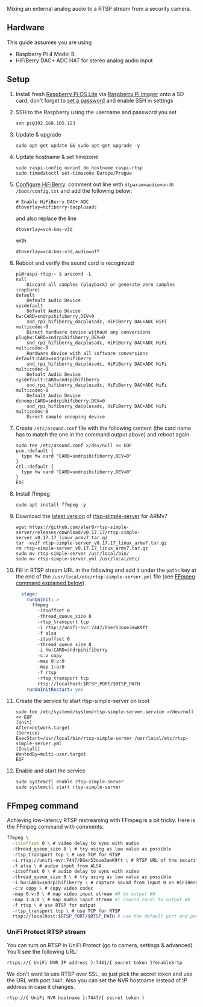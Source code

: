 Mixing an external analog audio to a RTSP stream from a security camera.

## Hardware

This guide assumes you are using

- Raspberry Pi 4 Model B
- HiFiBerry DAC+ ADC HAT for stereo analog audio input

## Setup

1. Install fresh [Raspberry Pi OS Lite](https://www.raspberrypi.com/software/operating-systems) via [Raspberry Pi imager](https://www.raspberrypi.com/software) onto a SD card; don't forget to [set a password](https://www.raspberrypi.com/news/raspberry-pi-bullseye-update-april-2022/) and enable SSH in settings

2. SSH to the Raspberry using the username and password you set

   ```shell
   ssh pi@192.168.105.123
   ```

3. Update & upgrade

   ```shell
   sudo apt-get update && sudo apt-get upgrade -y
   ```

4. Update hostname & set timezone

   ```shell
   sudo raspi-config nonint do_hostname raspi-rtsp
   sudo timedatectl set-timezone Europe/Prague
   ```

5. [Configure HiFiBerry](https://www.hifiberry.com/docs/software/configuring-linux-3-18-x): comment out line with `dtparam=audio=on` in `/boot/config.txt` and add the following below:

   ```
   # Enable HiFiBerry DAC+ ADC
   dtoverlay=hifiberry-dacplusadc
   ```
   
   and also replace the line
   
   ```
   dtoverlay=vc4-kms-v3d
   ```
   
   with 
   
   ```
   dtoverlay=vc4-kms-v3d,audio=off
   ```

6. Reboot and verify the sound card is recognized

   ```shell
   pi@raspi-rtsp:~ $ arecord -L
   null
       Discard all samples (playback) or generate zero samples (capture)
   default
       Default Audio Device
   sysdefault
       Default Audio Device
   hw:CARD=sndrpihifiberry,DEV=0
       snd_rpi_hifiberry_dacplusadc, HiFiBerry DAC+ADC HiFi multicodec-0
       Direct hardware device without any conversions
   plughw:CARD=sndrpihifiberry,DEV=0
       snd_rpi_hifiberry_dacplusadc, HiFiBerry DAC+ADC HiFi multicodec-0
       Hardware device with all software conversions
   default:CARD=sndrpihifiberry
       snd_rpi_hifiberry_dacplusadc, HiFiBerry DAC+ADC HiFi multicodec-0
       Default Audio Device
   sysdefault:CARD=sndrpihifiberry
       snd_rpi_hifiberry_dacplusadc, HiFiBerry DAC+ADC HiFi multicodec-0
       Default Audio Device
   dsnoop:CARD=sndrpihifiberry,DEV=0
       snd_rpi_hifiberry_dacplusadc, HiFiBerry DAC+ADC HiFi multicodec-0
       Direct sample snooping device
   ```

7. Create `/etc/asound.conf` file with the following content (the card name has to match the one in the command output above) and reboot again

    ```shell
    sudo tee /etc/asound.conf >/dev/null << EOF
    pcm.!default {
      type hw card "CARD=sndrpihifiberry,DEV=0"
    }
    ctl.!default {
      type hw card "CARD=sndrpihifiberry,DEV=0"
    }
    EOF
    ```

8. Install ffmpeg

    ```shell
    sudo apt install ffmpeg -y
    ```

9. Download the [latest version](https://github.com/aler9/rtsp-simple-server/releases) of [rtsp-simple-server](https://github.com/aler9/rtsp-simple-server) for ARMv7
    
    ```shell
    wget https://github.com/aler9/rtsp-simple-server/releases/download/v0.17.17/rtsp-simple-server_v0.17.17_linux_armv7.tar.gz
    tar -xvzf rtsp-simple-server_v0.17.17_linux_armv7.tar.gz
    rm rtsp-simple-server_v0.17.17_linux_armv7.tar.gz
    sudo mv rtsp-simple-server /usr/local/bin/
    sudo mv rtsp-simple-server.yml /usr/local/etc/
    ```

10. Fill in RTSP stream URL in the following and add it under the `paths` key at the end of the `/usr/local/etc/rtsp-simple-server.yml` file (see [FFmpeg command explained below](#ffmpeg-command))

    ```yaml
      stage:
        runOnInit: >
          ffmpeg
            -itsoffset 0
            -thread_queue_size 8
            -rtsp_transport tcp
            -i rtsp://unifi-nvr:7447/DSer53oue3awK9ft 
            -f alsa
            -itsoffset 0
            -thread_queue_size 8
            -i hw:CARD=sndrpihifiberry
            -c:v copy
            -map 0:v:0
            -map 1:a:0
            -f rtsp
            -rtsp_transport tcp
            rtsp://localhost:$RTSP_PORT/$RTSP_PATH
        runOnInitRestart: yes
     ```

11. Create the service to start rtsp-simple-server on boot

    ```shell
    sudo tee /etc/systemd/system/rtsp-simple-server.service >/dev/null << EOF
    [Unit]
    After=network.target
    [Service]
    ExecStart=/usr/local/bin/rtsp-simple-server /usr/local/etc/rtsp-simple-server.yml
    [Install]
    WantedBy=multi-user.target
    EOF
    ```

12. Enable and start the service

    ```shell
    sudo systemctl enable rtsp-simple-server
    sudo systemctl start rtsp-simple-server
    ```

## FFmpeg command

Achieving low-latency RTSP restreaming with FFmpeg is a bit tricky. Here is the FFmpeg command with comments:

```bash
ffmpeg \
  -itsoffset 0 \ # video delay to sync with audio
  -thread_queue_size 8 \ # try using as low value as possible
  -rtsp_transport tcp \ # use TCP for RTSP
  -i rtsp://unifi-nvr:7447/DSer53oue3awK9ft \ # RTSP URL of the security camera (see below)
  -f alsa \ # audio input from ALSA
  -itsoffset 0 \ # audio delay to sync with video
  -thread_queue_size 8 \ # try using as low value as possible
  -i hw:CARD=sndrpihifiberry \ # capture sound from input 0 on HiFiBerry
  -c:v copy \ # copy video codec
  -map 0:v:0 \ # map video input stream #0 to output #0
  -map 1:a:0 \ # map audio input stream #1 (sound card) to output #0
  -f rtsp \ # use RTSP for output
  -rtsp_transport tcp \ # use TCP for RTSP
  rtsp://localhost:$RTSP_PORT/$RTSP_PATH # use the default port and path defined as YAML key
```

### UniFi Protect RTSP stream

You can turn on RTSP in UniFi Protect (go to camera, settings & advanced). You'll see the following URL:

```
rtsps://{ UniFi NVR IP address }:7441/{ secret token }?enableSrtp
```

We don't want to use RTSP over SSL, so just pick the secret token and use the URL with port `7447`. Also you can set the NVR hostname instead of IP address in case it changes.

```
rtsp://{ UniFi NVR hostname }:7447/{ secret token }
```
